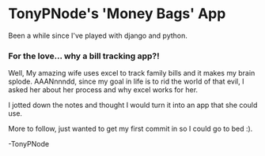 # TonyPNode's 'Money Bags' App
Been a while since I've played with django and python.

### For the love... why a bill tracking app?!
Well, My amazing wife uses excel to track family bills and it makes my brain splode. AAANnnndd, since my goal in life is to rid the world
of that evil, I asked her about her process and why excel works for her.

I jotted down the notes and thought I would turn it into an app that she could use.

More to follow, just wanted to get my first commit in so I could go to bed :).


-TonyPNode